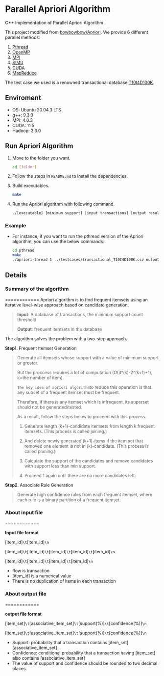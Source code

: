 Parallel Apriori Algorithm
==================

C++ Implementation of Parallel Apriori Algorithm

This project modified from [bowbowbow/Apriori](https://github.com/bowbowbow/Apriori). We provide 6 different parallel methods:

1. [Pthread](./pthread)
2. [OpenMP](./omp)
3. [MPI](./mpi)
4. [SIMD](./simd)
5. [CUDA](./cuda)
6. [MapReduce](./map-reduce)

The test case we used is a renowned transactional database [T10I4D100K](https://data.mendeley.com/datasets/4hz2vcvxhp/1).

## Enviroment

- OS: Ubuntu 20.04.3 LTS
- g++: 9.3.0
- MPI: 4.0.3
- CUDA: 11.5
- Hadoop: 3.3.0

## Run Apriori Algorithm

1. Move to the folder you want.

   ```bash
   cd [folder]
   ```



2. Follow the steps in `README.md` to install the dependencies.

3. Build executables.

   ```bash
   make
   ```



4. Run the Apriori algorithm with following command.

   ```bash
   ./[executable] [minimum support] [input transactions] [output result]
   ```

### Example

- For instance, if you want to run the pthread version of the Apriori algorithm, you can use the below commands.

  ```bash
  cd pthread
  make
  ./apriori-thread 1 ../testcases/transactional_T10I4D100K.csv output.txt
  ```

## Details
### Summary of the algorithm
============
Apriori algorithm is to find frequent itemsets using an iterative level-wise approach based on candidate generation.
> **Input**: A database of transactions, the minimum support count threshold
>
> **Output**: frequent itemsets in the database

The algorithm solves the problem with a two-step approach.

**Step1**. Frequent Itemset Generation
> Generate all itemsets whose support with a value of minimum support or greater.
>
> But the proccess requires a lot of computation (O(3^(k)-2^(k+1)+1), k=the number of item).
>
> `The key idea of apriori algorithm`to reduce this operation is that any subset of a frequent itemset must be frequent.
>
> Therefore, if there is any itemset which is infrequent, its superset should not be generated/tested.
>
> As a result, follow the steps below to proceed with this process.
>
> 1. Generate length (k+1)-candidate itemsets from length k frequent itemsets. (This process is called joining.)
>
> 2. And delete newly generated (k+1)-items if the item set that removed one element is not in (k)-candidate. (This process is called pluning.)
>
> 3. Calculate the support of the candidates and remove candidates with support less than min support.
>
> 4. Proceed 1 again until there are no more candidates left.

**Step2**. Associate Rule Generation
> Generate high confidence rules from each frequent itemset, where each rule is a binary partition of a frequent itemset.

### About input file
============

**Input file format**

[item_id]`\t`[item_id]`\n`

[item_id]`\t`[item_id]`\t`[item_id]`\t`[item_id]`\t`[item_id]`\n`

[item_id]`\t`[item_id]`\t`[item_id]`\t`[item_id]`\n`

- Row is transaction
- [item_id] is a numerical value
- There is no duplication of items in each transaction

### About output file
============

**output file format**

[item_set]`\t`[associative_item_set]`\t`[support(%)]`\t`[confidence(%)]`\n`

[item_set]`\t`[associative_item_set]`\t`[support(%)]`\t`[confidence(%)]`\n`

- Support: probability that a transaction contains [item_set] [associative_item_set]
- Confidence: conditional probability that a transaction having [item_set] also contains [associative_item_set]
- The value of support and confidence should be rounded to two decimal places.

